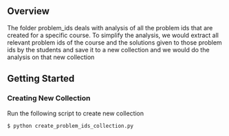 ## Overview

The folder problem_ids deals with analysis of all the problem ids that are created for a specific course. To simplify the analysis, we would extract all relevant problem ids of the course and the solutions given to those problem ids by the students and save it to a new collection and we would do the analysis on that new collection

## Getting Started

### Creating New Collection

Run the following script to create new collection
  
    $ python create_problem_ids_collection.py
